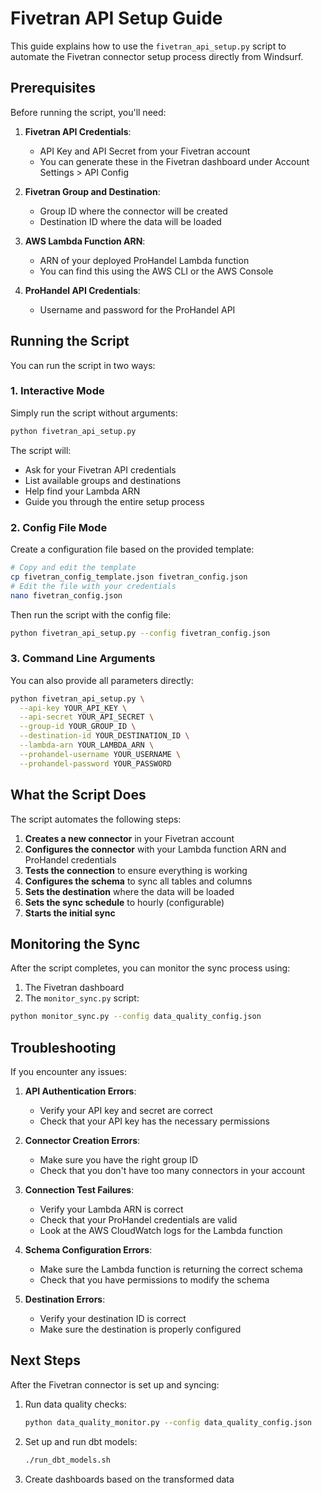 # Fivetran API Setup Guide

This guide explains how to use the `fivetran_api_setup.py` script to automate the Fivetran connector setup process directly from Windsurf.

## Prerequisites

Before running the script, you'll need:

1. **Fivetran API Credentials**:
   - API Key and API Secret from your Fivetran account
   - You can generate these in the Fivetran dashboard under Account Settings > API Config

2. **Fivetran Group and Destination**:
   - Group ID where the connector will be created
   - Destination ID where the data will be loaded

3. **AWS Lambda Function ARN**:
   - ARN of your deployed ProHandel Lambda function
   - You can find this using the AWS CLI or the AWS Console

4. **ProHandel API Credentials**:
   - Username and password for the ProHandel API

## Running the Script

You can run the script in two ways:

### 1. Interactive Mode

Simply run the script without arguments:

```bash
python fivetran_api_setup.py
```

The script will:
- Ask for your Fivetran API credentials
- List available groups and destinations
- Help find your Lambda ARN
- Guide you through the entire setup process

### 2. Config File Mode

Create a configuration file based on the provided template:

```bash
# Copy and edit the template
cp fivetran_config_template.json fivetran_config.json
# Edit the file with your credentials
nano fivetran_config.json
```

Then run the script with the config file:

```bash
python fivetran_api_setup.py --config fivetran_config.json
```

### 3. Command Line Arguments

You can also provide all parameters directly:

```bash
python fivetran_api_setup.py \
  --api-key YOUR_API_KEY \
  --api-secret YOUR_API_SECRET \
  --group-id YOUR_GROUP_ID \
  --destination-id YOUR_DESTINATION_ID \
  --lambda-arn YOUR_LAMBDA_ARN \
  --prohandel-username YOUR_USERNAME \
  --prohandel-password YOUR_PASSWORD
```

## What the Script Does

The script automates the following steps:

1. **Creates a new connector** in your Fivetran account
2. **Configures the connector** with your Lambda function ARN and ProHandel credentials
3. **Tests the connection** to ensure everything is working
4. **Configures the schema** to sync all tables and columns
5. **Sets the destination** where the data will be loaded
6. **Sets the sync schedule** to hourly (configurable)
7. **Starts the initial sync**

## Monitoring the Sync

After the script completes, you can monitor the sync process using:

1. The Fivetran dashboard
2. The `monitor_sync.py` script:

```bash
python monitor_sync.py --config data_quality_config.json
```

## Troubleshooting

If you encounter any issues:

1. **API Authentication Errors**:
   - Verify your API key and secret are correct
   - Check that your API key has the necessary permissions

2. **Connector Creation Errors**:
   - Make sure you have the right group ID
   - Check that you don't have too many connectors in your account

3. **Connection Test Failures**:
   - Verify your Lambda ARN is correct
   - Check that your ProHandel credentials are valid
   - Look at the AWS CloudWatch logs for the Lambda function

4. **Schema Configuration Errors**:
   - Make sure the Lambda function is returning the correct schema
   - Check that you have permissions to modify the schema

5. **Destination Errors**:
   - Verify your destination ID is correct
   - Make sure the destination is properly configured

## Next Steps

After the Fivetran connector is set up and syncing:

1. Run data quality checks:
   ```bash
   python data_quality_monitor.py --config data_quality_config.json
   ```

2. Set up and run dbt models:
   ```bash
   ./run_dbt_models.sh
   ```

3. Create dashboards based on the transformed data
